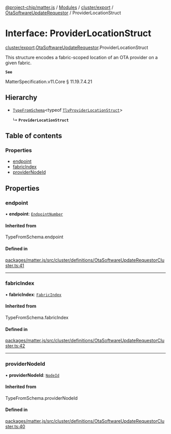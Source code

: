 [@project-chip/matter.js](../README.md) / [Modules](../modules.md) / [cluster/export](../modules/cluster_export.md) / [OtaSoftwareUpdateRequestor](../modules/cluster_export.OtaSoftwareUpdateRequestor.md) / ProviderLocationStruct

# Interface: ProviderLocationStruct

[cluster/export](../modules/cluster_export.md).[OtaSoftwareUpdateRequestor](../modules/cluster_export.OtaSoftwareUpdateRequestor.md).ProviderLocationStruct

This structure encodes a fabric-scoped location of an OTA provider on a given fabric.

**`See`**

MatterSpecification.v11.Core § 11.19.7.4.21

## Hierarchy

- [`TypeFromSchema`](../modules/tlv_export.md#typefromschema)\<typeof [`TlvProviderLocationStruct`](../modules/cluster_export.OtaSoftwareUpdateRequestor.md#tlvproviderlocationstruct)\>

  ↳ **`ProviderLocationStruct`**

## Table of contents

### Properties

- [endpoint](cluster_export.OtaSoftwareUpdateRequestor.ProviderLocationStruct.md#endpoint)
- [fabricIndex](cluster_export.OtaSoftwareUpdateRequestor.ProviderLocationStruct.md#fabricindex)
- [providerNodeId](cluster_export.OtaSoftwareUpdateRequestor.ProviderLocationStruct.md#providernodeid)

## Properties

### endpoint

• **endpoint**: [`EndpointNumber`](../modules/datatype_export.md#endpointnumber)

#### Inherited from

TypeFromSchema.endpoint

#### Defined in

[packages/matter.js/src/cluster/definitions/OtaSoftwareUpdateRequestorCluster.ts:41](https://github.com/project-chip/matter.js/blob/558e12c94a201592c28c7bc0743705360b3e5ca6/packages/matter.js/src/cluster/definitions/OtaSoftwareUpdateRequestorCluster.ts#L41)

___

### fabricIndex

• **fabricIndex**: [`FabricIndex`](../modules/datatype_export.md#fabricindex)

#### Inherited from

TypeFromSchema.fabricIndex

#### Defined in

[packages/matter.js/src/cluster/definitions/OtaSoftwareUpdateRequestorCluster.ts:42](https://github.com/project-chip/matter.js/blob/558e12c94a201592c28c7bc0743705360b3e5ca6/packages/matter.js/src/cluster/definitions/OtaSoftwareUpdateRequestorCluster.ts#L42)

___

### providerNodeId

• **providerNodeId**: [`NodeId`](../modules/datatype_export.md#nodeid)

#### Inherited from

TypeFromSchema.providerNodeId

#### Defined in

[packages/matter.js/src/cluster/definitions/OtaSoftwareUpdateRequestorCluster.ts:40](https://github.com/project-chip/matter.js/blob/558e12c94a201592c28c7bc0743705360b3e5ca6/packages/matter.js/src/cluster/definitions/OtaSoftwareUpdateRequestorCluster.ts#L40)
